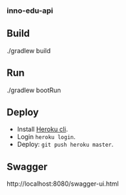 ### inno-edu-api

## Build

./gradlew build

## Run

./gradlew bootRun

## Deploy

* Install [Heroku cli](https://devcenter.heroku.com/articles/heroku-cli#download-and-install). 
* Login `heroku login`.
* Deploy: `git push heroku master`.

## Swagger

http://localhost:8080/swagger-ui.html